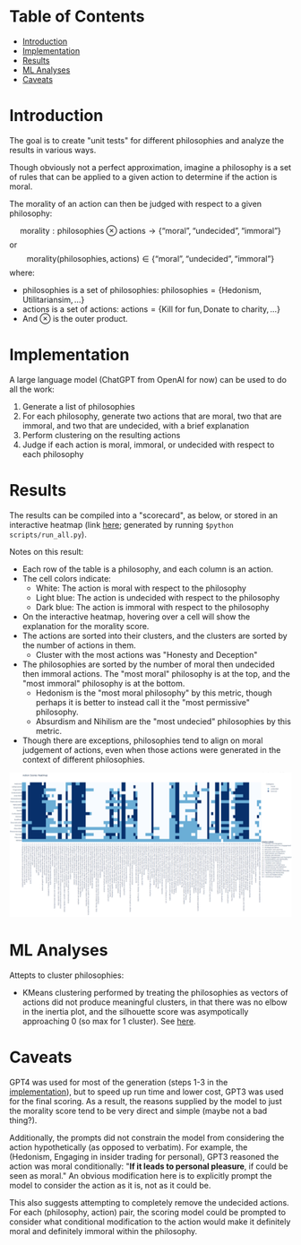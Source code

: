# Table of Contents

- [Introduction](#introduction)
- [Implementation](#implementation)
- [Results](#results)
- [ML Analyses](#ml-analyses)
- [Caveats](#caveats)

# Introduction

The goal is to create "unit tests" for different philosophies and analyze the results in various ways.

Though obviously not a perfect approximation, imagine a philosophy is a set of rules that can be applied to a given action to determine if the action is moral.

The morality of an action can then be judged with respect to a given philosophy:

$$
\text{morality} : \text{philosophies} \otimes \text{actions} \to \{ \text{``moral''}, \text{``undecided''}, \text{``immoral''}\}
$$
or
$$
\text{morality}(\text{philosophies},\text{actions}) \in \{ \text{``moral''}, \text{``undecided''}, \text{``immoral''}\}
$$
where:
- $\text{philosophies}$ is a set of philosophies: $\text{philosophies} = \{ \text{Hedonism}, \text{Utilitariansim}, \ldots \}$
- $\text{actions}$ is a set of actions: $\text{actions} = \{ \text{Kill for fun}, \text{Donate to charity}, \ldots \}$
- And $\otimes$ is the outer product.

# Implementation

A large language model (ChatGPT from OpenAI for now) can be used to do all the work:
1. Generate a list of philosophies
2. For each philosophy, generate two actions that are moral, two that are immoral, and two that are undecided, with a brief explanation
3. Perform clustering on the resulting actions
4. Judge if each action is moral, immoral, or undecided with respect to each philosophy

# Results

The results can be compiled into a "scorecard", as below, or stored in an interactive heatmap (link [here](./results/action_scores_heatmap.html); generated by running `$python scripts/run_all.py`).

Notes on this result:
- Each row of the table is a philosophy, and each column is an action.
- The cell colors indicate:
  - White: The action is moral with respect to the philosophy
  - Light blue: The action is undecided with respect to the philosophy
  - Dark blue: The action is immoral with respect to the philosophy
- On the interactive heatmap, hovering over a cell will show the explanation for the morality score.
- The actions are sorted into their clusters, and the clusters are sorted by the number of actions in them.
  - Cluster with the most actions was "Honesty and Deception"
- The philosophies are sorted by the number of moral then undecided then immoral actions. The "most moral" philosophy is at the top, and the "most immoral" philosophy is at the bottom.
  - Hedonism is the "most moral philosophy" by this metric, though perhaps it is better to instead call it the "most permissive" philosophy.
  - Absurdism and Nihilism are the "most undecied" philosophies by this metric.
- Though there are exceptions, philosophies tend to align on moral judgement of actions, even when those actions were generated in the context of different philosophies.

![The philosophy-vs.-action scorecard](images/scorecard.png)

# ML Analyses

Attepts to cluster philosophies:
- KMeans clustering performed by treating the philosophies as vectors of actions did not produce meaningful clusters, in that there was no elbow in the inertia plot, and the silhouette score was asympotically approaching 0 (so max for 1 cluster). See [here](./results/kmeans_metrics.html).

# Caveats

GPT4 was used for most of the generation (steps 1-3 in the [implementation](#implementation)), but to speed up run time and lower cost, GPT3 was used for the final scoring. As a result, the reasons supplied by the model to just the morality score tend to be very direct and simple (maybe not a bad thing?).

Additionally, the prompts did not constrain the model from considering the action hypothetically (as opposed to verbatim). For example, the (Hedonism, Engaging in insider trading for personal), GPT3 reasoned the action was moral conditionally: "**If it leads to personal pleasure**, if could be seen as moral." An obvious modification here is to explicitly prompt the model to consider the action as it is, not as it could be.

This also suggests attempting to completely remove the undecided actions. For each (philosophy, action) pair, the scoring model could be prompted to consider what conditional modification to the action would make it definitely moral and definitely immoral within the philosophy.